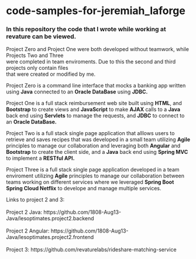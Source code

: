 <h1> code-samples-for-jeremiah_laforge </h1>
<p>
<h3>In this repository the code that I wrote while working at revature can be viewed.</h3> 
Project Zero and Project One were both developed without teamwork, while Projects Two and Three <br>
were completed in team enviroments. Due to this the second and third projects only contain files<br>
that were created or modified by me.
</p>
<p>
Project Zero is a command line interface that mocks a banking app written using <strong>Java</strong> connected to an <strong>Oracle DataBase</strong> using <strong>JDBC.</strong><br>

Project One is a full stack reimbursement web site built using <strong>HTML</strong>, and <strong> Bootstrap</strong> to create views and <strong>JavaScript</strong> to make <strong>AJAX</strong> calls to a <strong>Java</strong> back end using <strong>Servlets</strong> to manage the requests, and <strong>JDBC</strong> to connect to an <strong>Oracle DataBase.</strong><br>

Project Two is a full stack single page application that alllows users to retrieve and saves recipes that was developed in a small team utilizing <strong>Agile</strong> principles to manage our collaboration and leveraging both <strong>Angular</strong> and <strong> Bootstrap</strong> to create the client side, and a <strong>Java</strong> back end using <strong>Spring MVC</strong> to implement a <strong>RESTful API.</strong><br>

Project Three is a full stack single page application developed in a team enviroment utilizing <strong>Agile</strong> principles to manage our collaboration between teams working on different services where we leveraged <strong>Spring Boot</strong> <strong>Spring Cloud Netflix</strong> to develope and manage multiple services.<br>
</p>
<p>
Links to project 2 and 3:
<br><br>
Project 2 Java: https://github.com/1808-Aug13-Java/lesoptimates.project2.backend
<br><br>
Project 2 Angular: https://github.com/1808-Aug13-Java/lesoptimates.project2.frontend
<br><br>
Project 3: https://github.com/revaturelabs/rideshare-matching-service
</p>